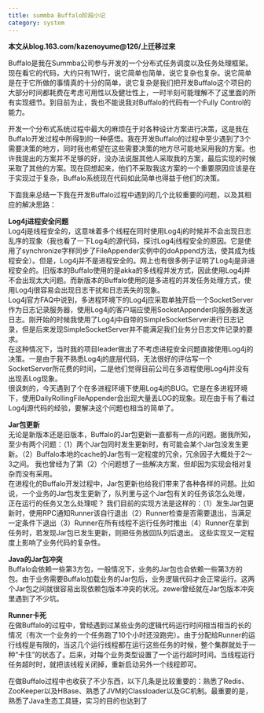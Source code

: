 ```yaml
---
title: summba Buffalo阶段小记
category: system
---
```


**本文从blog.163.com/kazenoyume@126/上迁移过来**

Buffalo是我在Summba公司参与开发的一个分布式任务调度以及任务处理框架。现在看它的代码，大约只有1W行，说它简单也简单，说它复杂也复杂。说它简单是在于它所做的事情真的十分的简单，说它复杂是我们把开发Buffalo这个项目的大部分时间都耗费在考虑可用性以及健壮性上，一时半刻可能理解不了这里面的所有实现细节。到目前为止，我也不能说我对Buffalo的代码有一个Fully Control的能力。

开发一个分布式系统过程中最大的麻烦在于对各种设计方案进行决策，这是我在Buffalo开发过程中所得到的一种感悟。我在开发Buffalo的过程中至少遇到了3个需要决策的地方，同时我也希望在这些需要决策的地方尽可能地采用我的方案。也许我提出的方案并不足够的好，没办法说服其他人采取我的方案，最后实现的时候采取了其他的方案。现在回想起来，他们不采取我这方案的一个重要原因应该是在于实现过于复杂，Buffalo系统现在代码如此简单也得益于他们的决策。

下面我来总结一下我在开发Buffalo过程中遇到的几个比较重要的问题，以及其相应的解决思路：

**Log4j进程安全问题**  
Log4j是线程安全的，这意味着多个线程在同时使用Log4j的时候并不会出现日志乱序的现象（我也看了一下Log4j的源代码，探讨Log4j线程安全的原因。它是使用了synchronize字样同步了FileAppender实例中的doAppend方法，使其成为线程安全）。但是，Log4j并不是进程安全的。网上也有很多例子证明了Log4j是非进程安全的。旧版本的Buffalo使用的是akka的多线程并发方式，因此使用Log4j并不会出现太大问题。而新版本的Buffalo使用的是多进程的并发任务处理方式，使用Log4j很容易会出现日志干扰和日志丢失的现象。   
Log4j官方FAQ中说到，多进程环境下的Log4j应采取单独开启一个SocketServer作为日志记录服务器，使用Log4j的客户端应使用SocketAppender向服务器发送日志。刚开始的时候我使用了Log4j中自带的SimpleSocketServer进行日志记录，但是后来发现SimpleSocketServer并不能满足我们业务分日志文件记录的要求。  
在这种情况下，当时我的项目leader做出了不考虑进程安全问题直接使用Log4j的决策。一是由于我不熟悉Log4j的底层代码，无法很好的评估写一个SocketServer所花费的时间，二是他们觉得目前公司在多进程使用Log4j并没有出现丢Log现象。  
很讽刺的，今天遇到了个在多进程环境下使用Log4j的BUG。它是在多进程环境下，使用DailyRollingFileAppender会出现大量丢LOG的现象。现在由于有了看过Log4j源代码的经验，要解决这个问题也相当的简单了。

**Jar包更新**  
无论是新版本还是旧版本，Buffalo的Jar包更新一直都有一点的问题。据我所知，至少有两个问题：（1）两个Jar包同时发生更新时，有可能会某个Jar包没发生更新。（2）Buffalo本地的cache的Jar包有一定程度的冗余，冗余因子大概处于2～3之间。 我也曾经为了第（2）个问题想了一些解决方案，但却因为实现会相对复杂而没有采用。  
在进程化的Buffalo开发过程中，Jar包更新也给我们带来了各种各样的问题。比如说，一个业务的Jar包发生更新了，队列里与这个Jar包有关的任务该怎么处理，正在运行的任务又怎么处理呢？ 我们目前的实现方法是这样的：（1）发生Jar包更新时，使用RPC通知Runner该自行退出（2）Runner检查是否需要退出，当满足一定条件下退出（3）Runner在所有线程不运行任务时推出（4）Runner在拿到任务时，若发现Jar包已发生更新，则把任务放回队列后退出。 这些实现又一定程度上影响了业务代码的复杂性。


**Java的Jar包冲突**  
Buffalo会依赖一些第3方包，一般情况下，业务的Jar包也会依赖一些第3方的包。由于业务需要Buffalo加载业务的Jar包后，业务逻辑代码才会正常运行。这两个Jar包之间就很容易出现依赖包版本冲突的状况。zewei曾经就在Jar包版本冲突里遇到了不少坑。

**Runner卡死**  
在做Buffalo的过程中，曾经遇到过某些业务的逻辑代码运行时间相当相当的长的情况（有次一个业务的一个任务跑了10个小时还没跑完）。由于分配给Runner的运行线程是有限的，当这几个运行线程都在运行这些任务的时候，整个集群就处于一种“卡住”的状态了。后来，对每个业务类型设置了一个运行超时时间。当线程运行任务超时时，就把该线程关闭掉，重新启动另外一个线程即可。

在做Buffalo过程中也收获了不少东西，以下几条是比较重要的：熟悉了Redis、ZooKeeper以及HBase、熟悉了JVM的Classloader以及GC机制。最重要的是，熟悉了Java生态工具链，实习的目的也达到了
